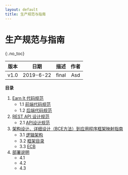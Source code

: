 ```yaml
---
layout: default
title: 生产规范与指南
---
```


# 生产规范与指南
{:.no_toc}

| 版本 |   日期    | 描述 |  作者   |
| :--: | :-------: | :--: | :-----: |
| v1.0 | 2019-6-22 | final | Asd |

**目录**

1. [Earn It 代码规范](/08-01-code/README.md)
    - 1.1 [前端代码规范](/08-01-code/README.md#前端代码规范)
    - 1.2 [后端代码规范](/08-01-code/README.md#后端代码规范)
2. [REST API 设计规范](/08-02-restful/README.md)
    - 2.1 [API设计规范](/08-02-restful/README.md)
3. [架构设计、详细设计（BCE方法）到应用程序框架映射指南](/08-03-structure/README.md)
    - 3.1 [逻辑架构](/08-03-structure/README.md#逻辑架构)
    - 3.2 [框架目录](/08-03-structure/README.md#框架目录)
    - 3.3 [ECB](/08-03-structure/README.md#ECB)
4. [部署说明](/08-04-run/README.md)
    - 4.1 []()
    - 4.2 []()
    - 4.3 []()
